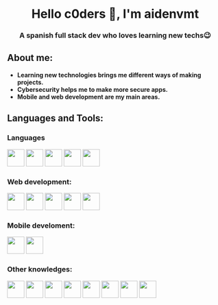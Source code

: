 <h1 align="center">Hello c0ders 👋, I'm aidenvmt</h1>

<h3 align="center">A spanish full stack dev who loves learning new techs😉</h3>

<h2>About me:</h2>
<h4>
    <ul>
        <li>Learning new technologies brings me different ways of making projects.</li>
        <li>Cybersecurity helps me to make more secure apps. </li>
        <li>Mobile and web development are my main areas.</li>
    </ul>
    
</h4>

</h4>
    <h2 align="left">Languages and Tools:</h3>
    <h3>Languages</h3>
        <p><img src="https://cdn.jsdelivr.net/gh/devicons/devicon@latest/icons/python/python-original-wordmark.svg" width="40" height="40" />
            <img src="https://cdn.jsdelivr.net/gh/devicons/devicon@latest/icons/java/java-original-wordmark.svg" width="40" height="40"/>
            <img src="https://cdn.jsdelivr.net/gh/devicons/devicon@latest/icons/php/php-original.svg" height="40" width="40"/>
            <img src="https://cdn.jsdelivr.net/gh/devicons/devicon@latest/icons/javascript/javascript-original.svg" height="40" width="40"/>
            <img src="https://cdn.jsdelivr.net/gh/devicons/devicon@latest/icons/csharp/csharp-original.svg" width="40" height="40" />         
        </p>
    <h3>Web development:</h3>
        <p>
            <img src="https://cdn.jsdelivr.net/gh/devicons/devicon@latest/icons/html5/html5-original.svg" width="40" height="40" />
            <img src="https://cdn.jsdelivr.net/gh/devicons/devicon@latest/icons/css3/css3-original-wordmark.svg" width="40" height="40" />
            <img src="https://cdn.jsdelivr.net/gh/devicons/devicon@latest/icons/angular/angular-original.svg" width="40" height="40" />
            <img src="https://upload.wikimedia.org/wikipedia/commons/d/d1/Ionic_Logo.svg" width="40" height="40">
            <img src="https://cdn.jsdelivr.net/gh/devicons/devicon@latest/icons/bootstrap/bootstrap-original.svg"width="40" height="40" />     
        </p>
    <h3>Mobile develoment:</h3>
        <p>
            <img src="https://cdn.jsdelivr.net/gh/devicons/devicon@latest/icons/kotlin/kotlin-original.svg" width="40" height="40" />
            <img src="https://cdn.jsdelivr.net/gh/devicons/devicon@latest/icons/android/android-original.svg" width="40" height="40" />          
        </p>
    <h3>Other knowledges:</h3>
        <p> 
            <img src="https://cdn.jsdelivr.net/gh/devicons/devicon@latest/icons/mysql/mysql-original-wordmark.svg" width="40" height="40"  />
            <img src="https://cdn.jsdelivr.net/gh/devicons/devicon@latest/icons/linux/linux-original.svg" width="40" height="40"  />
            <img src="https://cdn.jsdelivr.net/gh/devicons/devicon@latest/icons/git/git-original.svg" width="40" height="40" />  
            <img src="https://cdn.jsdelivr.net/gh/devicons/devicon@latest/icons/postman/postman-original.svg" width="40" height="40" />          
            <img src="https://cdn.jsdelivr.net/gh/devicons/devicon@latest/icons/unity/unity-original.svg"  width="40" height="40" />
            <img src="https://cdn.jsdelivr.net/gh/devicons/devicon@latest/icons/spring/spring-original-wordmark.svg"  width="40" height="40" />
            <img src="https://cdn.jsdelivr.net/gh/devicons/devicon@latest/icons/figma/figma-original.svg"  width="40" height="40" />        
            <img src="https://cdn.jsdelivr.net/gh/devicons/devicon@latest/icons/jenkins/jenkins-original.svg" width="40" height="40" />
        </p>
    </h2>






